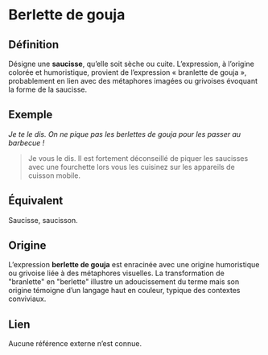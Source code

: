 # Berlette de gouja

## Définition  

Désigne une **saucisse**, qu’elle soit sèche ou cuite. L’expression, à l’origine colorée et humoristique, provient de l’expression « branlette de gouja », probablement en lien avec des métaphores imagées ou grivoises évoquant la forme de la saucisse.  

## Exemple  

_Je te le dis. On ne pique pas les berlettes de gouja pour les passer au barbecue !_
> Je vous le dis. Il est fortement déconseillé de piquer les saucisses avec une fourchette lors vous les cuisinez sur les appareils de cuisson mobile.

## Équivalent

Saucisse, saucisson.  

## Origine

L’expression **berlette de gouja** est enracinée avec une origine humoristique ou grivoise liée à des métaphores visuelles. La transformation de "branlette" en "berlette" illustre un adoucissement du terme mais son origine témoigne d’un langage haut en couleur, typique des contextes conviviaux.  

## Lien

Aucune référence externe n’est connue.
